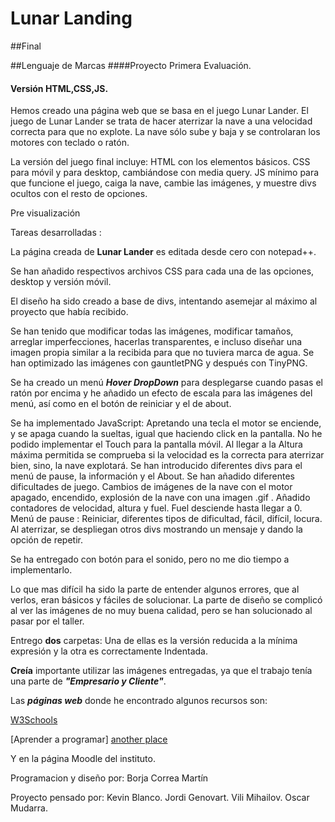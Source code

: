 # Lunar Landing
##Final

##Lenguaje de Marcas
####Proyecto Primera Evaluación.
#### Versión HTML,CSS,JS.
Hemos creado una página web que se basa en el juego Lunar Lander.
El juego de Lunar Lander se trata de hacer aterrizar la nave a una velocidad correcta para que no explote.
La nave sólo sube y baja y se controlaran los motores con teclado o ratón.


La versión del juego final incluye: 
HTML con los elementos básicos.
CSS para móvil y para desktop, cambiándose con media query.
JS mínimo para que funcione el juego, caiga la nave, cambie las imágenes, y muestre divs ocultos con el resto de opciones.

Pre visualización

Tareas desarrolladas :

La página creada de  **Lunar Lander**  es editada desde cero con notepad++.

Se han añadido respectivos archivos CSS para cada una de las opciones, desktop y versión móvil.

El diseño ha sido creado a base de divs, intentando asemejar al máximo al proyecto que había recibido.

Se han tenido que modificar todas las imágenes, modificar tamaños, arreglar imperfecciones, hacerlas transparentes, 
e incluso diseñar una imagen propia similar a la recibida para que no tuviera marca de agua.
Se han optimizado las imágenes con gauntletPNG y después con TinyPNG.

Se ha creado un menú **_Hover DropDown_** para desplegarse cuando pasas el ratón por encima y he añadido un efecto de escala para las imágenes del menú, así como en el botón de reiniciar y el de about.

Se ha implementado JavaScript:
Apretando una tecla el motor se enciende, y se apaga cuando la sueltas, igual que haciendo click en la pantalla.
No he podido implementar el Touch para la pantalla móvil.
Al llegar a la Altura máxima permitida se comprueba si la velocidad es la correcta para aterrizar bien, sino, la nave explotará.
Se han introducido diferentes divs para el menú de pause, la información y el About.
Se han añadido diferentes dificultades de juego. 
Cambios de imágenes de la nave con el motor apagado, encendido, explosión de la nave con una imagen .gif .
Añadido contadores de velocidad, altura y fuel.
Fuel desciende hasta llegar a 0.
Menú de pause :
Reiniciar, diferentes tipos de dificultad, fácil, difícil, locura.
Al aterrizar, se despliegan otros divs mostrando un mensaje y dando la opción de repetir.


Se ha entregado con botón para el sonido, pero no me dio tiempo a implementarlo.





Lo que mas difícil ha sido la parte de entender algunos errores, que al verlos, eran básicos y fáciles de solucionar.
La parte de diseño se complicó al ver las imágenes de no muy buena calidad, pero se han solucionado al pasar por el taller.



Entrego **dos** carpetas:
Una de ellas es la versión reducida a la mínima expresión y la otra es correctamente Indentada.

**Creía** importante utilizar las imágenes entregadas, ya que el trabajo tenía una parte de **_"Empresario y Cliente"_**.



Las **_páginas web_** donde he encontrado algunos recursos son:


[W3Schools](http://www.w3schools.com/)

[Aprender a programar] [another place]

Y en la página Moodle del instituto.

[another place]: http://www.aprenderaprogramar.es/index.php?option=com_content&view=article&id=545:div-y-span-html-tags-capas-o-contenedores-ejemplos-uso-maquetar-estructura-de-paginas-web-cu00726b&catid=69:tutorial-basico-programador-web-html-desde-cero&Itemid=192





Programacion y diseño por:
Borja Correa Martín

Proyecto pensado por: 
Kevin Blanco.
Jordi Genovart.
Vili Mihailov.
Oscar Mudarra.

